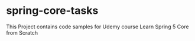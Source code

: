 # spring-core-tasks
This Project contains code samples for Udemy course Learn Spring 5 Core from Scratch
